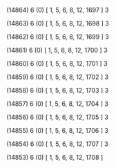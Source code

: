 (14864) 6 (0) [ 1, 5, 6, 8, 12, 1697 ] 3 


(14863) 6 (0) [ 1, 5, 6, 8, 12, 1698 ] 3 


(14862) 6 (0) [ 1, 5, 6, 8, 12, 1699 ] 3 


(14861) 6 (0) [ 1, 5, 6, 8, 12, 1700 ] 3 


(14860) 6 (0) [ 1, 5, 6, 8, 12, 1701 ] 3 


(14859) 6 (0) [ 1, 5, 6, 8, 12, 1702 ] 3 


(14858) 6 (0) [ 1, 5, 6, 8, 12, 1703 ] 3 


(14857) 6 (0) [ 1, 5, 6, 8, 12, 1704 ] 3 


(14856) 6 (0) [ 1, 5, 6, 8, 12, 1705 ] 3 


(14855) 6 (0) [ 1, 5, 6, 8, 12, 1706 ] 3 


(14854) 6 (0) [ 1, 5, 6, 8, 12, 1707 ] 3 


(14853) 6 (0) [ 1, 5, 6, 8, 12, 1708 ]  

